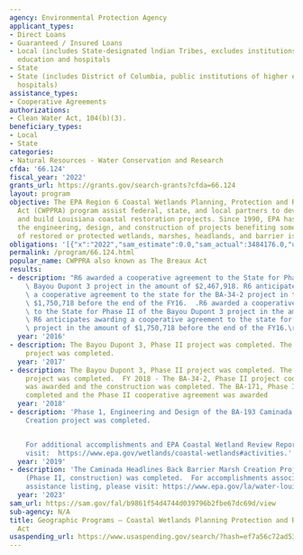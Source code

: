 ```yaml
---
agency: Environmental Protection Agency
applicant_types:
- Direct Loans
- Guaranteed / Insured Loans
- Local (includes State-designated lndian Tribes, excludes institutions of higher
  education and hospitals
- State
- State (includes District of Columbia, public institutions of higher education and
  hospitals)
assistance_types:
- Cooperative Agreements
authorizations:
- Clean Water Act, 104(b)(3).
beneficiary_types:
- Local
- State
categories:
- Natural Resources - Water Conservation and Research
cfda: '66.124'
fiscal_year: '2022'
grants_url: https://grants.gov/search-grants?cfda=66.124
layout: program
objective: The EPA Region 6 Coastal Wetlands Planning, Protection and Restoration
  Act (CWPPRA) program assist federal, state, and local partners to develop, design,
  and build Louisiana coastal restoration projects. Since 1990, EPA has sponsored
  the engineering, design, and construction of projects benefiting some 13,000 acres
  of restored or protected wetlands, marshes, headlands, and barrier islands.
obligations: '[{"x":"2022","sam_estimate":0.0,"sam_actual":3484176.0,"usa_spending_actual":10563164.0},{"x":"2023","sam_estimate":30000000.0,"sam_actual":0.0,"usa_spending_actual":0.0},{"x":"2024","sam_estimate":30000000.0,"sam_actual":0.0,"usa_spending_actual":0.0}]'
permalink: /program/66.124.html
popular_name: CWPPRA also known as The Breaux Act
results:
- description: "R6 awarded a cooperative agreement to the State for Phase II of the\
    \ Bayou Dupont 3 project in the amount of $2,467,918. R6 anticipates awarding\
    \ a cooperative agreement to the state for the BA-34-2 project in the amount of\
    \ $1,750,718 before the end of the FY16.  .R6 awarded a cooperative agreement\
    \ to the State for Phase II of the Bayou Dupont 3 project in the amount of $2,467,918.\
    \ R6 anticipates awarding a cooperative agreement to the state for the BA-34-2\
    \ project in the amount of $1,750,718 before the end of the FY16.\r\n"
  year: '2016'
- description: The Bayou Dupont 3, Phase II project was completed. The Phase I BA-34-2
    project was completed.
  year: '2017'
- description: The Bayou Dupont 3, Phase II project was completed. The Phase I BA-34-2
    project was completed.  FY 2018 - The BA-34-2, Phase II project cooperative agreement
    was awarded and the construction was completed. The BA-171, Phase I project was
    completed and the Phase II cooperative agreement was awarded
  year: '2018'
- description: 'Phase 1, Engineering and Design of the BA-193 Caminada Headlines Marsh
    Creation project was completed.


    For additional accomplishments and EPA Coastal Wetland Review Reports, please
    visit:  https://www.epa.gov/wetlands/coastal-wetlands#activities.'
  year: '2019'
- description: 'The Caminada Headlines Back Barrier Marsh Creation Project BA-171
    (Phase II, construction) was completed.  For accomplishments associated with this
    assistance listing, please visit: https://www.epa.gov/la/water-louisiana AND https://www.lacoast.gov/new/Default.aspx.'
  year: '2023'
sam_url: https://sam.gov/fal/b9861f54d4744d039796b2fbe67dc69d/view
sub-agency: N/A
title: Geographic Programs – Coastal Wetlands Planning Protection and Restoration
  Act
usaspending_url: https://www.usaspending.gov/search/?hash=ef7a56c72ad5383084303feaeb15249f
---
```

